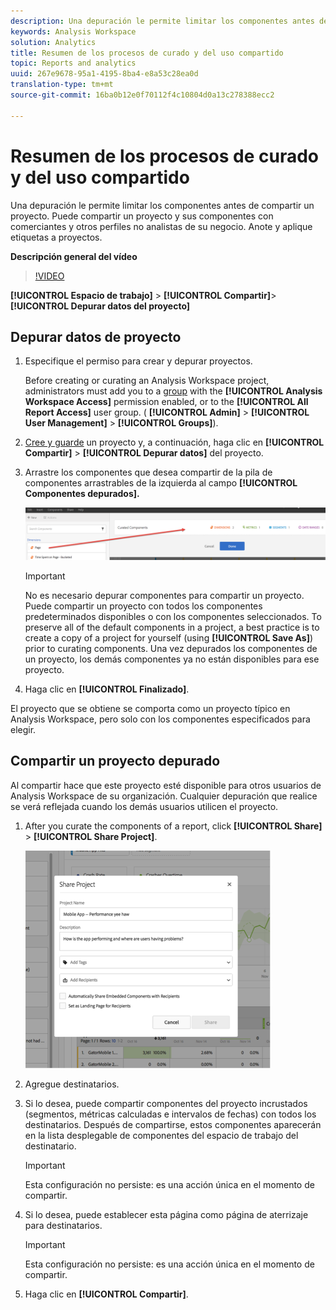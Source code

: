 ```yaml
---
description: Una depuración le permite limitar los componentes antes de compartir un proyecto. Puede compartir un proyecto y sus componentes con comerciantes y otros perfiles no analistas de su negocio. Anote y aplique etiquetas a proyectos.
keywords: Analysis Workspace
solution: Analytics
title: Resumen de los procesos de curado y del uso compartido
topic: Reports and analytics
uuid: 267e9678-95a1-4195-8ba4-e8a53c28ea0d
translation-type: tm+mt
source-git-commit: 16ba0b12e0f70112f4c10804d0a13c278388ecc2

---
```



# Resumen de los procesos de curado y del uso compartido

Una depuración le permite limitar los componentes antes de compartir un proyecto. Puede compartir un proyecto y sus componentes con comerciantes y otros perfiles no analistas de su negocio. Anote y aplique etiquetas a proyectos.

**Descripción general del vídeo**

>[!VIDEO](https://www.youtube.com/watch?v=LJJRskdmlOg&index=79&t=0s&list=PL2tCx83mn7GuNnQdYGOtlyCu0V5mEZ8sS)

**[!UICONTROL Espacio de trabajo]** &gt; **[!UICONTROL Compartir]**&gt; **[!UICONTROL Depurar datos del proyecto]**

## Depurar datos de proyecto

1. Especifique el permiso para crear y depurar proyectos.

   Before creating or curating an Analysis Workspace project, administrators must add you to a [group](https://marketing.adobe.com/resources/help/en_US/reference/groups.html) with the **[!UICONTROL Analysis Workspace Access]** permission enabled, or to the **[!UICONTROL All Report Access]** user group. ( **[!UICONTROL Admin]** &gt; **[!UICONTROL User Management]** &gt; **[!UICONTROL Groups]**).

1. [Cree y guarde](/help/analyze/analysis-workspace/build-workspace-project/t-freeform-project.md) un proyecto y, a continuación, haga clic en **[!UICONTROL Compartir]** &gt; **[!UICONTROL Depurar datos]** del proyecto.
1. Arrastre los componentes que desea compartir de la pila de componentes arrastrables de la izquierda al campo **[!UICONTROL Componentes depurados].**

   ![](assets/curated-components.png)

   >[!IMPORTANT]
   >
   >No es necesario depurar componentes para compartir un proyecto. Puede compartir un proyecto con todos los componentes predeterminados disponibles o con los componentes seleccionados. To preserve all of the default components in a project, a best practice is to create a copy of a project for yourself (using **[!UICONTROL Save As]**) prior to curating components. Una vez depurados los componentes de un proyecto, los demás componentes ya no están disponibles para ese proyecto.

1. Haga clic en **[!UICONTROL Finalizado]**.

El proyecto que se obtiene se comporta como un proyecto típico en Analysis Workspace, pero solo con los componentes especificados para elegir.

## Compartir un proyecto depurado

Al compartir hace que este proyecto esté disponible para otros usuarios de Analysis Workspace de su organización. Cualquier depuración que realice se verá reflejada cuando los demás usuarios utilicen el proyecto.

1. After you curate the components of a report, click **[!UICONTROL Share]** &gt; **[!UICONTROL Share Project]**.

   ![](assets/share_component.png)

1. Agregue destinatarios.
1. Si lo desea, puede compartir componentes del proyecto incrustados (segmentos, métricas calculadas e intervalos de fechas) con todos los destinatarios. Después de compartirse, estos componentes aparecerán en la lista desplegable de componentes del espacio de trabajo del destinatario.

   >[!IMPORTANT]
   >
   >Esta configuración no persiste: es una acción única en el momento de compartir.

1. Si lo desea, puede establecer esta página como página de aterrizaje para destinatarios.

   >[!IMPORTANT]
   >
   >Esta configuración no persiste: es una acción única en el momento de compartir.

1. Haga clic en **[!UICONTROL Compartir]**.

<!-- 

<p> <b>Annotate and tag a project</b> </p> 
<p>An alternative way to collaborate on a project is to use the Information panel. This panel will be re-introduced in an upcoming release. </p> 
<p> </p> 
<ul id="ul_EFD045FD9F3B4BF8A70637B00EE0BC9C"> 
 <li id="li_EC6C5EAF9C234E76BDA7FF0226B82083">Tag reports for sharing. </li> 
 <li id="li_CF6A438C55F847F8890F8CB674CAA4F7">Specify the recipient (filter by permission group or user name), the storage folder. In-product notifications let users know that they have a shared report waiting. </li> 
 <li id="li_C8E088DA43024277908705CB0F3A142A">Write messages or report descriptions for recipients. </li> 
 <li id="li_342EB4758C344B859757E23691068FA3"> Select the dimensions, metrics, and segments to recommend to a non-analyst colleague, who can view the report you are curating and sharing. Curating the component gives the recipient access to those components, based on their permission settings. </li> 
 <li id="li_6487500F9315481599B7F3897998879F"> Add suggested items to a previously configured report. These new items exist as recommended selectable options. </li> 
</ul>

 -->

